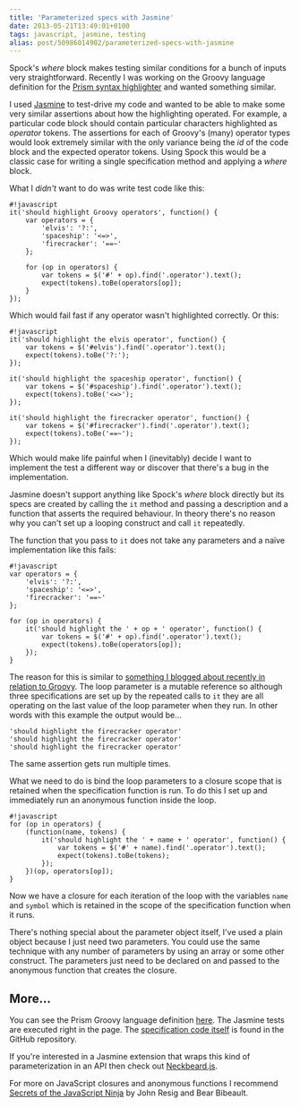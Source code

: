 ```yaml
---
title: 'Parameterized specs with Jasmine'
date: 2013-05-21T13:49:01+0100
tags: javascript, jasmine, testing
alias: post/50986014902/parameterized-specs-with-jasmine
---
```


Spock's *where* block makes testing similar conditions for a bunch of inputs very straightforward. Recently I was working on the Groovy language definition for the [Prism syntax highlighter][7] and wanted something similar.

I used [Jasmine][8] to test-drive my code and wanted to be able to make some very similar assertions about how the highlighting operated. For example, a particular code block should contain particular characters highlighted as *operator* tokens. The assertions for each of Groovy's (many) operator types would look extremely similar with the only variance being the *id* of the code block and the expected operator tokens. Using Spock this would be a classic case for writing a single specification method and applying a *where* block.

<!-- more -->

What I *didn't* want to do was write test code like this:

	#!javascript
	it('should highlight Groovy operators', function() {
		var operators = {
			'elvis': '?:',
			'spaceship': '<=>',
			'firecracker': '==~'
		};
		
		for (op in operators) {
			var tokens = $('#' + op).find('.operator').text();
			expect(tokens).toBe(operators[op]);
		}
	});
	
Which would fail fast if any operator wasn't highlighted correctly. Or this:

	#!javascript
	it('should highlight the elvis operator', function() {
		var tokens = $('#elvis').find('.operator').text();
		expect(tokens).toBe('?:');
	});

	it('should highlight the spaceship operator', function() {
		var tokens = $('#spaceship').find('.operator').text();
		expect(tokens).toBe('<=>');
	});

	it('should highlight the firecracker operator', function() {
		var tokens = $('#firecracker').find('.operator').text();
		expect(tokens).toBe('==~');
	});
	
Which would make life painful when I (inevitably) decide I want to implement the test a different way or discover that there's a bug in the implementation.

Jasmine doesn't support anything like Spock's *where* block directly but its specs are created by calling the `it` method and passing a description and a function that asserts the required behaviour. In theory there's no reason why you can't set up a looping construct and call `it` repeatedly.

The function that you pass to `it` does not take any parameters and a naïve implementation like this fails:

	#!javascript
	var operators = {
		'elvis': '?:',
		'spaceship': '<=>',
		'firecracker': '==~'
	};
	
	for (op in operators) {
		it('should highlight the ' + op + ' operator', function() {
			var tokens = $('#' + op).find('.operator').text();
			expect(tokens).toBe(operators[op]);
		});
	}
	
The reason for this is similar to [something I blogged about recently in relation to Groovy][1]. The loop parameter is a mutable reference so although three specifications are set up by the repeated calls to `it` they are all operating on the last value of the loop parameter when they run. In other words with this example the output would be…

	'should highlight the firecracker operator'
	'should highlight the firecracker operator'
	'should highlight the firecracker operator'

The same assertion gets run multiple times.

What we need to do is bind the loop parameters to a closure scope that is retained when the specification function is run. To do this I set up and immediately run an anonymous function inside the loop.

	#!javascript
	for (op in operators) {
		(function(name, tokens) {
			it('should highlight the ' + name + ' operator', function() {
				var tokens = $('#' + name).find('.operator').text();
				expect(tokens).toBe(tokens);
			});
		})(op, operators[op]);
	}

Now we have a closure for each iteration of the loop with the variables `name` and `symbol` which is retained in the scope of the specification function when it runs.

There's nothing special about the parameter object itself, I've used a plain object because I just need two parameters. You could use the same technique with any number of parameters by using an array or some other construct. The parameters just need to be declared on and passed to the anonymous function that creates the closure.

## More…

You can see the Prism Groovy language definition [here][3]. The Jasmine tests are executed right in the page. The [specification code itself][4] is found in the GitHub repository.

If you're interested in a Jasmine extension that wraps this kind of parameterization in an API then check out [Neckbeard.js][6].
	
For more on JavaScript closures and anonymous functions I recommend [Secrets of the JavaScript Ninja][2] by John Resig and Bear Bibeault.

[1]:http://blog.freeside.co/post/46587122020/groovy-gotcha-for-loops-and-closure-scope
[2]:http://www.manning.com/resig/
[3]:http://freeside.co/prism-groovy/
[4]:https://github.com/robfletcher/prism-groovy/blob/gh-pages/test/prism-groovy.spec.js
[6]:http://htmlpreview.github.io/?https://raw.github.com/desirable-objects/neckbeard.js/master/website/index.html
[7]:http://prismjs.com/
[8]:https://github.com/pivotal/jasmine
